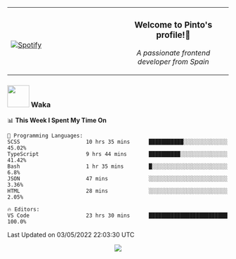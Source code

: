 <table width="100%" align="center"> 
  <tr>
  <td width="50%">
      
&nbsp; <br> [![Spotify](https://novatorem-zeta-rust.vercel.app/api/spotify)](https://open.spotify.com/user/novatorem-zeta-rust)

  </td>
  <td width="50%">
    <h3 align="center">Welcome to Pinto's profile!👋</h3>
    <p align="center"><em>A passionate frontend developer from Spain</em></p>
  </td>
  </table>

### <img src="https://media.giphy.com/media/VgCDAzcKvsR6OM0uWg/giphy.gif" width="50"> Waka

  <!--START_SECTION:waka-->
📊 **This Week I Spent My Time On** 

```text
💬 Programming Languages: 
SCSS                     10 hrs 35 mins      ███████████░░░░░░░░░░░░░░   45.02% 
TypeScript               9 hrs 44 mins       ██████████░░░░░░░░░░░░░░░   41.42% 
Bash                     1 hr 35 mins        █░░░░░░░░░░░░░░░░░░░░░░░░   6.8% 
JSON                     47 mins             ░░░░░░░░░░░░░░░░░░░░░░░░░   3.36% 
HTML                     28 mins             ░░░░░░░░░░░░░░░░░░░░░░░░░   2.05%

🔥 Editors: 
VS Code                  23 hrs 30 mins      █████████████████████████   100.0%

```


 Last Updated on 03/05/2022 22:03:30 UTC
<!--END_SECTION:waka-->

<div align="center">
<img src="https://github-readme-stats-gilt-tau.vercel.app/api/top-langs/?username=pinto-hub&layout=compact&theme=dracula" />
</div>
